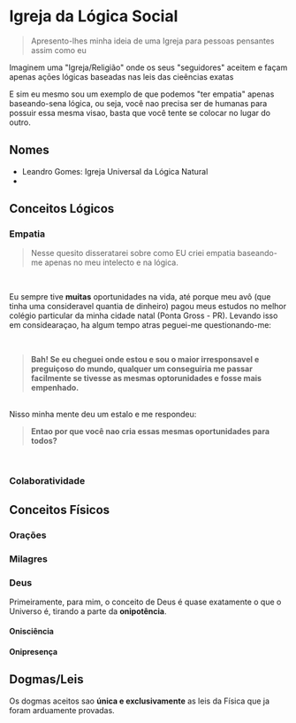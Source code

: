 # Igreja da Lógica Social

> Apresento-lhes minha ideia de uma Igreja para pessoas pensantes assim como eu

Imaginem uma "Igreja/Religião" onde os seus "seguidores" aceitem e façam apenas açōes lógicas baseadas nas leis das cieências exatas

E sim eu mesmo sou um exemplo de que podemos "ter empatia" apenas baseando-sena lógica, ou seja, você nao precisa ser de humanas para possuir essa mesma visao, basta que você tente se colocar no lugar do outro.

## Nomes

- Leandro Gomes: Igreja Universal da Lógica Natural
- 

## Conceitos Lógicos

### Empatia

> Nesse quesito disseratarei sobre como EU criei empatia baseando-me apenas no meu intelecto e na lógica.

<br>

Eu sempre tive **muitas** oportunidades na vida, até porque meu avô (que tinha uma consideravel quantia de dinheiro) pagou meus estudos no melhor colégio particular da minha cidade natal (Ponta Gross - PR). Levando isso em considearaçao, ha algum tempo atras peguei-me questionando-me:

<br>

> **Bah! Se eu cheguei onde estou e sou o maior irresponsavel e preguiçoso do mundo, qualquer um conseguiria me passar facilmente se tivesse as mesmas optorunidades e fosse mais empenhado.**

<br>
Nisso minha mente deu um estalo e me respondeu:

> **Entao por que você nao cria essas mesmas oportunidades para todos?**

<br>

### Colaboratividade

## Conceitos Físicos

### Orações

### Milagres

### Deus

Primeiramente, para mim, o conceito de Deus é quase exatamente o que o Universo é, tirando a parte da **onipotência**.

#### Onisciência

#### Onipresença

## Dogmas/Leis

Os dogmas aceitos sao **única e exclusivamente** as leis da Física que ja foram arduamente provadas.

